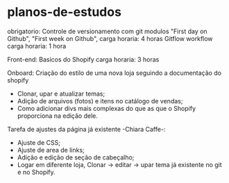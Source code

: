# planos-de-estudos

obrigatorio:
Controle de versionamento com git modulos "First day on Github", "First week on Github", carga horaria: 4 horas
Gitflow workflow carga horaria: 1 hora

Front-end:
Basicos do Shopify carga horaria: 3 horas
 
Onboard:
Criação do estilo de uma nova loja seguindo a documentação do shopify
  - Clonar, upar e atualizar temas;
  - Adição de arquivos (fotos) e itens no catálogo de vendas;
  - Como adicionar divs mais complexas do que as que o Shopify proporciona na edição dele.

Tarefa de ajustes da página já existente -Chiara Caffe-:
  - Ajuste de CSS;
  - Ajuste de area de links;
  - Adição e edição de seção de cabeçalho;
  - Logar em diferente loja, Clonar -> editar -> upar tema já existente no git e no Shopify.
